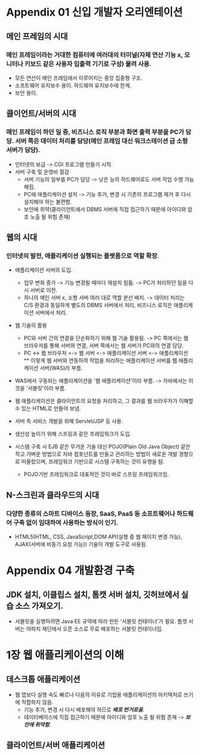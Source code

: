 # Appendix 01 신입 개발자 오리엔테이션

## 메인 프레임의 시대
### 메인 프레임이라는 거대한 컴퓨터에 여러대의 터미널(자체 연산 기능 x, 모니터나 키보드 같은 사용자 입출력 기기로 구성) 물려 사용.
* 모든 연산이 메인 프레임에서 이루어지는 중앙 집중형 구조.
* 소프트웨어 유지보수 용이. 하드웨어 유지보수에 한계.
* 보안 용이.

## 클이언트/서버의 시대
### 메인 프레임이 하던 일 중, 비즈니스 로직 부분과 화면 출력 부분을 PC가 담당. 서버 쪽은 데이터 처리를 담당(메인 프레임 대신 워크스테이션 급 소형 서버가 담당).
* 인터넷의 보급 -> CGI 프로그램 만들기 시작.
* 서버 구축 및 운영비 절감
  * 서버 기능의 일부를 PC가 담당 -> 낮은 능의 하드웨어로도 서버 작업 수행 가능해짐.
  * PC에 애플리케이션 설치 -> 기능 추가, 변경 시 기존의 프로그램 제거 후 다시 설치해야 하는 불편함.
  * 보안에 취약(클라이언트에서 DBMS 서버에 직접 접근하기 때문에 아이디와 암호 노출 될 위험 존재)
  
## 웹의 시대
### 인터넷의 발전, 애플리케이션 실행되는 플랫폼으로 역할 확장.
* 애플리케이션 서버의 도입.
  * 업무 변화 증가 -> 기능 변경될 때마다 재설치 힘듦. -> PC가 처리하던 일을 다시 서버로 이전.
  * 하나의 메인 서버 x, 소형 서버 여러 대로 역할 분산 배치. -> 데이터 처리는 C/S 환경과 동일하게 별도의 DBMS 서버에서 처리, 비즈니스 로직은 애플리케이션 서버에서 처리.
* 웹 기술의 활용 
  * PC와 서버 간의 연결을 단순화하기 위해 웹 기술 활용됨. -> PC 쪽에서는 웹 브라우저를 통해 서버와 연결, 서버 쪽에서는 웹 서버가 PC와의 연결 담당.
  * PC <-> 웹 브라우저 <-> 웹 서버 <-> 애플리케이션 서버 <-> 애플리케이션
  ** 이렇게 웹 서버와 연동하여 작업을 처리하는 애플리케이션 서버를 웹 애플리케이션 서버(WAS)라 부름.
     
* WAS에서 구동되는 애플리케이션을 '웹 애플리케이션'이라 부름. -> 자바에서는 이것을 '서블릿'이라 부름.
* 웹 애플리케이션은 클라이언트의 요청을 처리하고, 그 결과를 웹 브라우저가 이해할 수 있는 HTML로 만들어 보냄.

* 서버 측 서비스 개발을 위해 Servlet/JSP 등 사용.
* 생산성 높이기 위해 스프링과 같은 프레임워크가 도입.
* 시스템 구축 시 EJB 같은 무거운 기술 대신 POJO(Plain Old Java Object) 같은 작고 가벼운 방법으로 자바 컴포넌트를 만들고 관리하는 방법이 새로운 개발 경향으로 떠올랐으며, 프레임워크 기반으로 시스템 구축하는 것이 유행을 탐.
  * POJO기반 프레임워크로 대표적인 것이 바로 스프링 프레임워크임.
  
## N-스크린과 클라우드의 시대
### 다양한 종류의 스마트 디바이스 등장, SaaS, PaaS 등 소프트웨어나 하드웨어 구축 없이 임대하여 사용하는 방식이 인기.
* HTML5(HTML, CSS, JavaScript,DOM API(실행 중 웹 페이지 변경 가능), AJAX(서버에 비동기 요청 가능)) 기술이 개발 도구로 사용됨.   
   
   
# Appendix 04 개발환경 구축
## JDK 설치, 이클립스 설치, 톰캣 서버 설치, 깃허브에서 실습 소스 가져오기.
* 서블릿을 실행하려면 Java EE 규약에 따라 만든 '서블릿 컨테이너'가 필요. 톰캣 서버는 아파치 재단에서 오픈 소스로 무료 배포하는 서블릿 컨테이너임.

# 1장 웹 애플리케이션의 이해
## 데스크톱 애플리케이션
* 웹 앱보다 실행 속도 빠르나 다음의 이유로 기업용 애플리케이션의 아키텍처로 쓰기에 적합하지 않음.
  * 기능 추가, 변경 시 다시 배포해야 하므로 ***배포 번거로움***.
  * 데이터베이스에 직접 접근하기 때문에 아이디와 암호 노출 될 위험 존재 -> ***보안에 취약함***.
  
## 클라이언트/서버 애플리케이션




